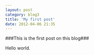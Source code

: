 ```yaml
---
layout: post
category: blog3
title: 'My first post'
date: 2012-04-06 21:35
---
```

###This is the first post on this blog###

Hello world.


